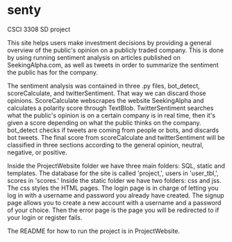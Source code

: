 # senty
CSCI 3308 SD project

This site helps users make investment decisions by providing a general overview of the public's opinion on a publicly traded company. This is done by using running sentiment analysis on articles published on SeekingAlpha.com, as well as tweets in order to summarize the sentiment the public has for the company.

The sentiment analysis was contained in three .py files, bot_detect, scoreCalculate, and twitterSentiment.  That way we can discard those opinions. ScoreCalculate webscrapes the website SeekingAlpha and calculates a polarity score through TextBlob. TwitterSentiment searches what the public's opinion is on a certain company is in real time, then it's given a score depending on what the public thinks on the company. bot_detect checks if tweets are coming from people or bots, and discards bot tweets. The final score from scoreCalculate and twitterSentiment will be classified in three sections according to the general opinion, neutral, negative, or positive.

Inside the ProjectWebsite folder we have three main folders: SQL, static and templates. The database for the site is called 'project,', users in 'user_tbl,', scores in 'scores.' Inside the static folder we have two folders: css and jss. The css styles the HTML pages. The login page is in charge of letting you log in with a username and password you already have created. The signup page allows you to create a new account with a username and a password of your choice. Then the error page is the page you will be redirected to if your login or register fails.

The README for how to run the project is in ProjectWebsite.
